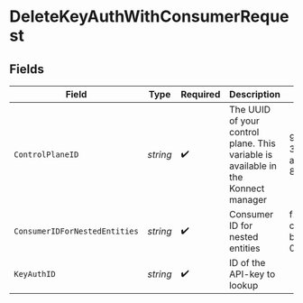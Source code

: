 # DeleteKeyAuthWithConsumerRequest


## Fields

| Field                                                                             | Type                                                                              | Required                                                                          | Description                                                                       | Example                                                                           |
| --------------------------------------------------------------------------------- | --------------------------------------------------------------------------------- | --------------------------------------------------------------------------------- | --------------------------------------------------------------------------------- | --------------------------------------------------------------------------------- |
| `ControlPlaneID`                                                                  | *string*                                                                          | :heavy_check_mark:                                                                | The UUID of your control plane. This variable is available in the Konnect manager | 9524ec7d-36d9-465d-a8c5-83a3c9390458                                              |
| `ConsumerIDForNestedEntities`                                                     | *string*                                                                          | :heavy_check_mark:                                                                | Consumer ID for nested entities                                                   | f28acbfa-c866-4587-b688-0208ac24df21                                              |
| `KeyAuthID`                                                                       | *string*                                                                          | :heavy_check_mark:                                                                | ID of the API-key to lookup                                                       |                                                                                   |